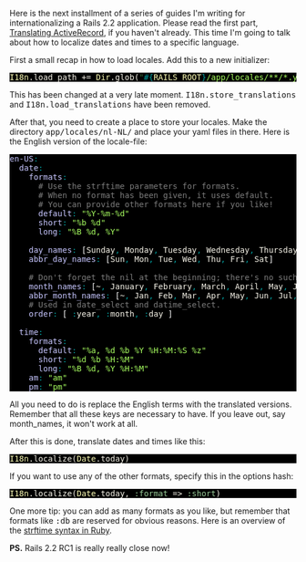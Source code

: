 Here is the next installment of a series of guides I'm writing for internationalizing a Rails 2.2 application. Please read the first part, <a href="/translating-activerecord/">Translating ActiveRecord</a>, if you haven't already. This time I'm going to talk about how to localize dates and times to a specific language.

<!--more-->

First a small recap in how to load locales. Add this to a new initializer:

<pre style="background: #000000; color: #f6f3e8; font-family: Monaco, monospace" class="ir_black"><font color="#ffffb6">I18n</font>.load_path += <font color="#ffffb6">Dir</font>.glob(<font color="#336633">&quot;</font><font color="#00a0a0">#{</font><font color="#ffffb6">RAILS_ROOT</font><font color="#00a0a0">}</font><font color="#a8ff60">/app/locales/**/*.yml</font><font color="#336633">&quot;</font>)</pre>

This has been changed at a very late moment. <tt>I18n.store_translations</tt> and <tt>I18n.load_translations</tt> have been removed.

After that, you need to create a place to store your locales. Make the directory <tt>app/locales/nl-NL/</tt> and place your yaml files in there. Here is the English version of the locale-file:

<pre style="background: #000000; color: #f6f3e8; font-family: Monaco, monospace" class="ir_black"><font color="#c6c5fe">en-US</font><font color="#00a0a0">:</font>
&nbsp;&nbsp;<font color="#c6c5fe">date</font><font color="#00a0a0">:</font>
&nbsp;&nbsp;&nbsp;&nbsp;<font color="#c6c5fe">formats</font><font color="#00a0a0">:</font>
&nbsp;&nbsp;&nbsp;&nbsp; <font color="#7c7c7c">&nbsp;# Use the strftime parameters for formats.</font>
&nbsp;&nbsp;&nbsp;&nbsp; <font color="#7c7c7c">&nbsp;# When no format has been given, it uses default.</font>
&nbsp;&nbsp;&nbsp;&nbsp; <font color="#7c7c7c">&nbsp;# You can provide other formats here if you like!</font>
&nbsp;&nbsp;&nbsp;&nbsp;&nbsp;&nbsp;<font color="#c6c5fe">default</font><font color="#00a0a0">:</font>&nbsp;<font color="#a8ff60">&quot;%Y-%m-%d&quot;</font>
&nbsp;&nbsp;&nbsp;&nbsp;&nbsp;&nbsp;<font color="#c6c5fe">short</font><font color="#00a0a0">:</font>&nbsp;<font color="#a8ff60">&quot;%b %d&quot;</font>
&nbsp;&nbsp;&nbsp;&nbsp;&nbsp;&nbsp;<font color="#c6c5fe">long</font><font color="#00a0a0">:</font>&nbsp;<font color="#a8ff60">&quot;%B %d, %Y&quot;</font>
&nbsp;&nbsp;&nbsp;&nbsp;&nbsp;&nbsp;
&nbsp;&nbsp;&nbsp;&nbsp;<font color="#c6c5fe">day_names</font><font color="#00a0a0">:</font>&nbsp;<font color="#ffffff">[</font>Sunday<font color="#00a0a0">,</font>&nbsp;Monday<font color="#00a0a0">,</font>&nbsp;Tuesday<font color="#00a0a0">,</font>&nbsp;Wednesday<font color="#00a0a0">,</font>&nbsp;Thursday<font color="#00a0a0">,</font>&nbsp;Friday<font color="#00a0a0">,</font>&nbsp;Saturday<font color="#ffffff">]</font>
&nbsp;&nbsp;&nbsp;&nbsp;<font color="#c6c5fe">abbr_day_names</font><font color="#00a0a0">:</font>&nbsp;<font color="#ffffff">[</font>Sun<font color="#00a0a0">,</font>&nbsp;Mon<font color="#00a0a0">,</font>&nbsp;Tue<font color="#00a0a0">,</font>&nbsp;Wed<font color="#00a0a0">,</font>&nbsp;Thu<font color="#00a0a0">,</font>&nbsp;Fri<font color="#00a0a0">,</font>&nbsp;Sat<font color="#ffffff">]</font>
&nbsp;&nbsp;&nbsp;&nbsp;&nbsp;&nbsp;
&nbsp;&nbsp; <font color="#7c7c7c">&nbsp;# Don't forget the nil at the beginning; there's no such thing as a 0th month</font>
&nbsp;&nbsp;&nbsp;&nbsp;<font color="#c6c5fe">month_names</font><font color="#00a0a0">:</font>&nbsp;<font color="#ffffff">[</font>~<font color="#00a0a0">,</font>&nbsp;January<font color="#00a0a0">,</font>&nbsp;February<font color="#00a0a0">,</font>&nbsp;March<font color="#00a0a0">,</font>&nbsp;April<font color="#00a0a0">,</font>&nbsp;May<font color="#00a0a0">,</font>&nbsp;June<font color="#00a0a0">,</font>&nbsp;July<font color="#00a0a0">,</font>&nbsp;August<font color="#00a0a0">,</font>&nbsp;September<font color="#00a0a0">,</font>&nbsp;October<font color="#00a0a0">,</font>&nbsp;November<font color="#00a0a0">,</font>&nbsp;December<font color="#ffffff">]</font>
&nbsp;&nbsp;&nbsp;&nbsp;<font color="#c6c5fe">abbr_month_names</font><font color="#00a0a0">:</font>&nbsp;<font color="#ffffff">[</font>~<font color="#00a0a0">,</font>&nbsp;Jan<font color="#00a0a0">,</font>&nbsp;Feb<font color="#00a0a0">,</font>&nbsp;Mar<font color="#00a0a0">,</font>&nbsp;Apr<font color="#00a0a0">,</font>&nbsp;May<font color="#00a0a0">,</font>&nbsp;Jun<font color="#00a0a0">,</font>&nbsp;Jul<font color="#00a0a0">,</font>&nbsp;Aug<font color="#00a0a0">,</font>&nbsp;Sep<font color="#00a0a0">,</font>&nbsp;Oct<font color="#00a0a0">,</font>&nbsp;Nov<font color="#00a0a0">,</font>&nbsp;Dec<font color="#ffffff">]</font>
&nbsp;&nbsp; <font color="#7c7c7c">&nbsp;# Used in date_select and datime_select.</font>
&nbsp;&nbsp;&nbsp;&nbsp;<font color="#c6c5fe">order</font><font color="#00a0a0">:</font>&nbsp;<font color="#ffffff">[</font>&nbsp;<font color="#00a0a0">:</font>year<font color="#00a0a0">,</font>&nbsp;<font color="#00a0a0">:</font>month<font color="#00a0a0">,</font>&nbsp;<font color="#00a0a0">:</font>day <font color="#ffffff">]</font>

&nbsp;&nbsp;<font color="#c6c5fe">time</font><font color="#00a0a0">:</font>
&nbsp;&nbsp;&nbsp;&nbsp;<font color="#c6c5fe">formats</font><font color="#00a0a0">:</font>
&nbsp;&nbsp;&nbsp;&nbsp;&nbsp;&nbsp;<font color="#c6c5fe">default</font><font color="#00a0a0">:</font>&nbsp;<font color="#a8ff60">&quot;%a, %d %b %Y %H:%M:%S %z&quot;</font>
&nbsp;&nbsp;&nbsp;&nbsp;&nbsp;&nbsp;<font color="#c6c5fe">short</font><font color="#00a0a0">:</font>&nbsp;<font color="#a8ff60">&quot;%d %b %H:%M&quot;</font>
&nbsp;&nbsp;&nbsp;&nbsp;&nbsp;&nbsp;<font color="#c6c5fe">long</font><font color="#00a0a0">:</font>&nbsp;<font color="#a8ff60">&quot;%B %d, %Y %H:%M&quot;</font>
&nbsp;&nbsp;&nbsp;&nbsp;<font color="#c6c5fe">am</font><font color="#00a0a0">:</font>&nbsp;<font color="#a8ff60">&quot;am&quot;</font>
&nbsp;&nbsp;&nbsp;&nbsp;<font color="#c6c5fe">pm</font><font color="#00a0a0">:</font>&nbsp;<font color="#a8ff60">&quot;pm&quot;</font></pre>

All you need to do is replace the English terms with the translated versions. Remember that all these keys are necessary to have. If you leave out, say month_names, it won't work at all.

After this is done, translate dates and times like this:

<pre style="background: #000000; color: #f6f3e8; font-family: Monaco, monospace" class="ir_black"><font color="#ffffb6">I18n</font>.localize(<font color="#ffffb6">Date</font>.today)</pre>

If you want to use any of the other formats, specify this in the options hash:

<pre style="background: #000000; color: #f6f3e8; font-family: Monaco, monospace" class="ir_black"><font color="#ffffb6">I18n</font>.localize(<font color="#ffffb6">Date</font>.today, <font color="#99cc99">:format</font>&nbsp;=&gt; <font color="#99cc99">:short</font>)</pre>

One more tip: you can add as many formats as you like, but remember that formats like <tt>:db</tt> are reserved for obvious reasons. Here is an overview of the <a href="http://www.ruby-doc.org/core/classes/Time.html#M000297" target="_blank">strftime syntax in Ruby</a>.

<strong>PS.</strong> Rails 2.2 RC1 is really really close now!
